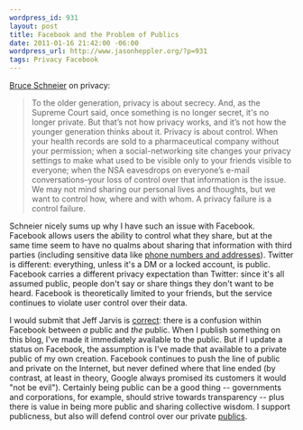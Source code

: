 ```yaml
--- 
wordpress_id: 931
layout: post
title: Facebook and the Problem of Publics
date: 2011-01-16 21:42:00 -06:00
wordpress_url: http://www.jasonheppler.org/?p=931
tags: Privacy Facebook
---
```

<a href="http://www.forbes.com/2010/04/05/google-facebook-twitter-technology-security-10-privacy.html">Bruce Schneier</a> on privacy:

<blockquote>To the older generation, privacy is about secrecy. And, as the Supreme Court said, once something is no longer secret, it's no longer private.  But that’s not how privacy works, and it’s not how the younger generation thinks about it. Privacy is about control. When your health records are sold to a pharmaceutical company without your permission; when a social-networking site changes your privacy settings to make what used to be visible only to your friends visible to everyone; when the NSA eavesdrops on everyone’s e-mail conversations–your loss of control over that information is the issue. We may not mind sharing our personal lives and thoughts, but we want to control how, where and with whom. A privacy failure is a control failure.
</blockquote>

Schneier nicely sums up why I have such an issue with Facebook.  Facebook allows users the ability to control what they share, but at the same time seem to have no qualms about sharing that information with third parties (including sensitive data like <a href="http://thenextweb.com/facebook/2011/01/16/facebook-apps-can-now-obtain-your-phone-number-and-home-address/">phone numbers and addresses</a>).  Twitter is different: everything, unless it's a DM or a locked account, is public.  Facebook carries a different privacy expectation than Twitter: since it's all assumed public, people don't say or share things they don't want to be heard.  Facebook is theoretically limited to your friends, but the service continues to violate user control over their data.  

I would submit that Jeff Jarvis is <a href="http://www.buzzmachine.com/2010/05/08/confusing-a-public-with-the-public/">correct</a>: there is a confusion within Facebook between *a* public and *the* public.  When I publish something on this blog, I've made it immediately available to the public.  But if I update a status on Facebook, the assumption is I've made that available to a private public of my own creation.  Facebook continues to push the line of public and private on the Internet, but never defined where that line ended (by contrast, at least in theory, Google always promised its customers it would "not be evil").  Certainly being public can be a good thing -- governments and corporations, for example, should strive towards transparency -- plus there is value in being more public and sharing collective wisdom.  I support publicness, but also will defend control over our private <a href="http://www.buzzmachine.com/2011/01/11/the-progression-of-the-public/">publics</a>.
